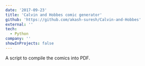 ```yaml
---
date: '2017-09-23'
title: 'Calvin and Hobbes comic generator'
github: 'https://github.com/akash-suresh/Calvin-and-Hobbes'
external: ''
tech:
  - Python
company: ''
showInProjects: false
---
```


A script to compile the comics into PDF.
